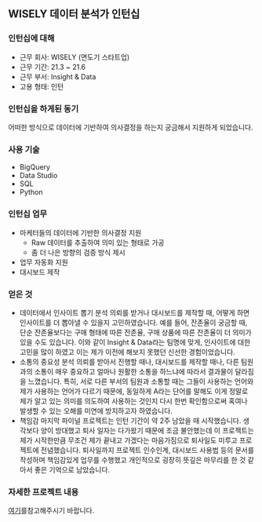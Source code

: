 ## WISELY 데이터 분석가 인턴십



### 인턴십에 대해

* 근무 회사: WISELY (면도기 스타트업)
* 근무 기간: 21.3 ~ 21.6
* 근무 부서: Insight & Data
* 고용 형태: 인턴



### 인턴십을 하게된 동기

어떠한 방식으로 데이터에 기반하여 의사결정을 하는지 궁금해서 지원하게 되었습니다.



### 사용 기술

* BigQuery
* Data Studio
* SQL
* Python



### 인턴십 업무

* 마케터들의 데이터에 기반한 의사결정 지원
  * Raw 데이터를 추출하여 의미 있는 형태로 가공
  * 좀 더 나은 방향의 검증 방식 제시
* 업무 자동화 지원
* 대시보드 제작



### 얻은 것

* 데이터에서 인사이트 뽑기
분석 의뢰를 받거나 대시보드를 제작할 때, 어떻게 하면 인사이트를 더 뽑아낼 수 있을지 고민하였습니다. 예를 들어, 잔존율이 궁금할 때, 단순 잔존율보다는 구매 형태에 따른 잔존율, 구매 상품에 따른 잔존율이 더 의미가 있을 수도 있습니다. 이와 같이 Insight & Data라는 팀명에 맞게, 인사이트에 대한 고민을 많이 하였고 이는 제가 이전에 해보지 못했던 신선한 경험이었습니다.
* 소통의 중요성
분석 의뢰를 받아서 진행할 때나, 대시보드를 제작할 때나, 다른 팀원과의 소통이 매우 중요하고 얼마나 원활한 소통을 하느냐에 따라서 결과물이 달라짐을 느꼈습니다. 특히, 서로 다른 부서의 팀원과 소통할 때는 그들이 사용하는 언어와 제가 사용하는 언어가 다르기 때문에, 동일하게 A라는 단어를 말해도 이게 정말로 제가 알고 있는 의미를 의도하여 사용하는 것인지 다시 한번 확인함으로써 혹여나 발생할 수 있는 오해를 미연에 방지하고자 하였습니다.
* 책임감
마지막 파이널 프로젝트는 인턴 기간이 약 2주 남았을 때 시작했습니다. 생각보다 양이 방대했고 퇴사 일자는 다가왔기 때문에 조금 불안했는데 이 프로젝트는 제가 시작한만큼 무조건 제가 끝내고 가겠다는 마음가짐으로 퇴사일도 미루고 프로젝트에 전념했습니다. 퇴사일까지 프로젝트 인수인계, 대시보드 사용법 등의 문서를 작성하며 책임감있게 업무를 수행했고 개인적으로 굉장히 뜻깊은 마무리를 한 것 같아서 좋은 기억으로 남았습니다.



### 자세한 프로젝트 내용

[여기](https://github.com/bohyunshin/Portfolio/blob/master/wisely/wisely.pdf)를참고해주시기 바랍니다.

